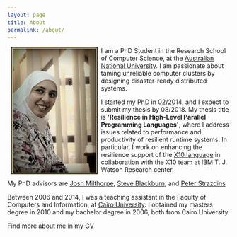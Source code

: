 ```yaml
---
layout: page
title: About
permalink: /about/
---
```


<img style="float: left;" src="/assets/img/sara.jpg" width="195.6px" height="288" hspace="8">

I am a PhD Student in the Research School of Computer Science, at the [Australian National University](http://www.anu.edu.au/).
I am passionate about taming unreliable computer clusters by designing disaster-ready distributed systems.

I started my PhD in 02/2014, and I expect to submit my thesis by 08/2018.
My thesis title is **'Resilience in High-Level Parallel Programming Languages'**, where 
I address issues related to performance and productivity of resilient runtime systems.
In particular, I work on enhancing the resilience support of the [X10 language](http://x10-lang.org/) in collaboration with the X10 team at IBM T. J. Watson Research center.

My PhD advisors are [Josh Milthorpe](http://www.milthorpe.org/), [Steve Blackburn](http://users.cecs.anu.edu.au/~steveb/), and [Peter Strazdins](http://users.cecs.anu.edu.au/~peter/)

Between 2006 and 2014, I was a teaching assistant in the Faculty of Computers and Information, at [Cairo University](http://cu.edu.eg/Home). I obtained my masters degree in 2010 and my bachelor degree in 2006, both from Cairo University.

Find more about me in my [CV](/SaraHamoudaCV.pdf)